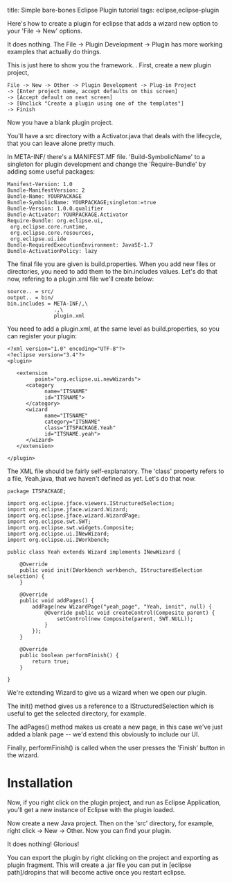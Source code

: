 title: Simple bare-bones Eclipse Plugin tutorial
tags: eclipse,eclipse-plugin

Here's how to create a plugin for eclipse that adds a wizard new option to your 'File -> New' options.

It does nothing. The File -> Plugin Development -> Plugin has more working examples that actually do things. 

This is just here to show you the framework.
.
First, create a new plugin project, 

    File -> New -> Other -> Plugin Development -> Plug-in Project 
    -> [Enter project name, accept defaults on this screen] 
    -> [Accept default on next screen] 
    -> [Unclick "Create a plugin using one of the templates"] 
    -> Finish
    
Now you have a blank plugin project.

You'll have a src directory with a Activator.java that deals with the lifecycle, that you can leave alone pretty much.

In META-INF/ there's a MANIFEST.MF file. 'Build-SymbolicName' to a singleton for plugin development and change the 'Require-Bundle' by adding some useful packages:

    Manifest-Version: 1.0
    Bundle-ManifestVersion: 2
    Bundle-Name: YOURPACKAGE
    Bundle-SymbolicName: YOURPACKAGE;singleton:=true
    Bundle-Version: 1.0.0.qualifier
    Bundle-Activator: YOURPACKAGE.Activator
    Require-Bundle: org.eclipse.ui,
     org.eclipse.core.runtime,
     org.eclipse.core.resources,
     org.eclipse.ui.ide
    Bundle-RequiredExecutionEnvironment: JavaSE-1.7
    Bundle-ActivationPolicy: lazy

The final file you are given is build.properties. When you add new files or directories, you need to add them to the bin.includes values. Let's do that now, refering to a plugin.xml file we'll create below:

    source.. = src/
    output.. = bin/
    bin.includes = META-INF/,\
                   .,\
                   plugin.xml

You need to add a plugin.xml, at the same level as build.properties, so you can register your plugin:

    <?xml version="1.0" encoding="UTF-8"?>
    <?eclipse version="3.4"?>
    <plugin>
    
       <extension
             point="org.eclipse.ui.newWizards">
          <category
                name="ITSNAME"
                id="ITSNAME">
          </category>
          <wizard
                name="ITSNAME"
                category="ITSNAME"
                class="ITSPACKAGE.Yeah"
                id="ITSNAME.yeah">
          </wizard>
       </extension>
    
    </plugin>

The XML file should be fairly self-explanatory. The 'class' property refers to a file, Yeah.java, that we haven't defined as yet. Let's do that now.

    package ITSPACKAGE;
    
    import org.eclipse.jface.viewers.IStructuredSelection;
    import org.eclipse.jface.wizard.Wizard;
    import org.eclipse.jface.wizard.WizardPage;
    import org.eclipse.swt.SWT;
    import org.eclipse.swt.widgets.Composite;
    import org.eclipse.ui.INewWizard;
    import org.eclipse.ui.IWorkbench;
    
    public class Yeah extends Wizard implements INewWizard {
    
    	@Override
    	public void init(IWorkbench workbench, IStructuredSelection selection) {
    	}
    	
    	@Override
    	public void addPages() {
    		addPage(new WizardPage("yeah_page", "Yeah, innit", null) {
    			@Override public void createControl(Composite parent) {
    				setControl(new Composite(parent, SWT.NULL));
    			}
    		});
    	}
    
    	@Override
    	public boolean performFinish() {
    		return true;
    	}
    
    }
    
We're extending Wizard to give us a wizard when we open our plugin. 

The init() method gives us a reference to a IStructuredSelection which is useful to get the selected directory, for example.

The adPages() method makes us create a new page, in this case we've just added a blank page -- we'd extend this obviously to include our UI.

Finally, performFinish() is called when the user presses the 'Finish' button in the wizard.

Installation
============

Now, if you right click on the plugin project, and run as Eclipse Application, you'll get a new instance of Eclipse with the plugin loaded. 

Now create a new Java project. Then on the 'src' directory, for example, right click -> New -> Other. Now you can find your plugin.

It does nothing! Glorious!

You can export the plugin by right clicking on the project and exporting as plugin fragment. This will create a .jar file you can put in [eclipse path]/dropins that will become active once you restart eclipse.
